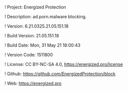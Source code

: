 ! Project: Energized Protection

! Description: ad.porn.malware blocking.

! Version: 6.21.0325.21.05.151.18

! Build Version: 21.05.151.18

! Build Date: Mon, 31 May 21 18:00:43

! Version Code: 1511800

! License: CC BY-NC-SA 4.0, https://energized.pro/license

! Github: https://github.com/EnergizedProtection/block

! Web: https://energized.pro
